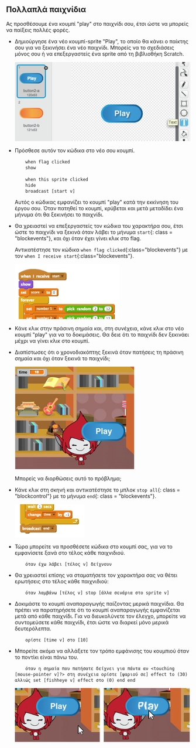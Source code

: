 ## Πολλαπλά παιχνίδια

Ας προσθέσουμε ένα κουμπί "play" στο παιχνίδι σου, έτσι ώστε να μπορείς να παίξεις πολλές φορές.

+ Δημιούργησε ένα νέο κουμπί-sprite "Play", το οποίο θα κάνει ο παίκτης σου για να ξεκινήσει ένα νέο παιχνίδι. Μπορείς να το σχεδιάσεις μόνος σου ή να επεξεργαστείς ένα sprite από τη βιβλιοθήκη Scratch.
    
    ![screenshot](images/brain-play.png)

+ Πρόσθεσε αυτόν τον κώδικα στο νέο σου κουμπί.
    
    ```blocks
        when flag clicked
        show
    
        when this sprite clicked
        hide
        broadcast [start v]
    ```
    
    Αυτός ο κώδικας εμφανίζει το κουμπί "play" κατά την εκκίνηση του έργου σου. Όταν πατηθεί το κουμπί, κρύβεται και μετά μεταδίδει ένα μήνυμα ότι θα ξεκινήσει το παιχνίδι.

+ Θα χρειαστεί να επεξεργαστείς τον κώδικα του χαρακτήρα σου, έτσι ώστε το παιχνίδι να ξεκινά όταν λάβει το μήνυμα `start`{: class = "blockevents"}, και όχι όταν έχει γίνει κλικ στο flag.
    
    Αντικατέστησε τον κώδικα `when flag clicked`{:class="blockevents"} με τον `when I receive start`{:class="blockevents"}.
    
    ![screenshot](images/brain-start.png)

+ Κάνε κλικ στην πράσινη σημαία και, στη συνέχεια, κάνε κλικ στο νέο κουμπί "play" για να το δοκιμάσεις. Θα δειε ότι το παιχνίδι δεν ξεκινάει μέχρι να γίνει κλικ στο κουμπί.

+ Διαπίστωσες ότι ο χρονοδιακόπτης ξεκινά όταν πατήσεις τη πράσινη σημαία και όχι όταν ξεκινά το παιχνίδι;
    
    ![screenshot](images/brain-timer-bug.png)
    
    Μπορείς να διορθώσεις αυτό το πρόβλημα;

+ Κάνε κλικ στη σκηνή και αντικατέστησε το μπλοκ `stop all`{: class = "blockcontrol"} με το μήνυμα `end`{: class = "blockevents"}.
    
    ![screenshot](images/brain-end.png)

+ Τώρα μπορείτε να προσθέσετε κώδικα στο κουμπί σας, για να το εμφανίσετε ξανά στο τέλος κάθε παιχνιδιού.
    
    ```blocks
        όταν έχω λάβει [τέλος v] δείχνουν
    ```

+ Θα χρειαστεί επίσης να σταματήσετε τον χαρακτήρα σας να θέτει ερωτήσεις στο τέλος κάθε παιχνιδιού:
    
    ```blocks
        όταν λαμβάνω [τέλος v] stop [άλλα σενάρια στο sprite v]
    ```

+ Δοκιμάστε το κουμπί αναπαραγωγής παίζοντας μερικά παιχνίδια. Θα πρέπει να παρατηρήσετε ότι το κουμπί αναπαραγωγής εμφανίζεται μετά από κάθε παιχνίδι. Για να διευκολύνετε τον έλεγχο, μπορείτε να συντομεύσετε κάθε παιχνίδι, έτσι ώστε να διαρκεί μόνο μερικά δευτερόλεπτα.
    
    ```blocks
        ορίστε [time v] στο [10]
    ```

+ Μπορείτε ακόμα να αλλάξετε τον τρόπο εμφάνισης του κουμπιού όταν το ποντίκι είναι πάνω του.
    
    ```blocks
        όταν η σημαία που πατήσατε δείχνει για πάντα αν <touching [mouse-pointer v]?> στη συνέχεια ορίστε [ψαριού σε] effect to (30) αλλιώς set [fishheye v] effect στο (0) end end
    ```
    
    ![screenshot](images/brain-fisheye.png)